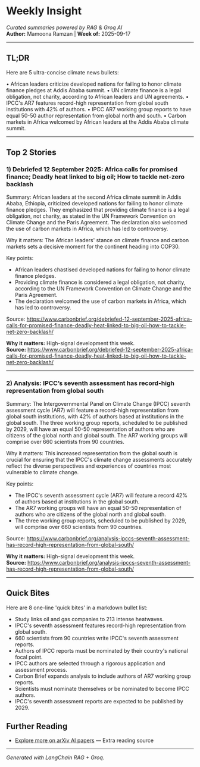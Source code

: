 # Weekly Insight
*Curated summaries powered by RAG & Groq AI*  
**Author:** Mamoona Ramzan | **Week of:** 2025-09-17

---

## TL;DR
Here are 5 ultra-concise climate news bullets:

• African leaders criticize developed nations for failing to honor climate finance pledges at Addis Ababa summit.
• UN climate finance is a legal obligation, not charity, according to African leaders and UN agreements.
• IPCC's AR7 features record-high representation from global south institutions with 42% of authors.
• IPCC AR7 working group reports to have equal 50-50 author representation from global north and south.
• Carbon markets in Africa welcomed by African leaders at the Addis Ababa climate summit.

---

## Top 2 Stories

### 1) Debriefed 12 September 2025: Africa calls for promised finance; Deadly heat linked to big oil; How to tackle net-zero backlash
Summary:
African leaders at the second Africa climate summit in Addis Ababa, Ethiopia, criticized developed nations for failing to honor climate finance pledges. They emphasized that providing climate finance is a legal obligation, not charity, as stated in the UN Framework Convention on Climate Change and the Paris Agreement. The declaration also welcomed the use of carbon markets in Africa, which has led to controversy.

Why it matters: The African leaders' stance on climate finance and carbon markets sets a decisive moment for the continent heading into COP30.

Key points:
- African leaders chastised developed nations for failing to honor climate finance pledges.
- Providing climate finance is considered a legal obligation, not charity, according to the UN Framework Convention on Climate Change and the Paris Agreement.
- The declaration welcomed the use of carbon markets in Africa, which has led to controversy.

Source: https://www.carbonbrief.org/debriefed-12-september-2025-africa-calls-for-promised-finance-deadly-heat-linked-to-big-oil-how-to-tackle-net-zero-backlash/

**Why it matters:** High-signal development this week.  
**Source:** https://www.carbonbrief.org/debriefed-12-september-2025-africa-calls-for-promised-finance-deadly-heat-linked-to-big-oil-how-to-tackle-net-zero-backlash/

---

### 2) Analysis: IPCC’s seventh assessment has record-high representation from global south
Summary:
The Intergovernmental Panel on Climate Change (IPCC) seventh assessment cycle (AR7) will feature a record-high representation from global south institutions, with 42% of authors based at institutions in the global south. The three working group reports, scheduled to be published by 2029, will have an equal 50-50 representation of authors who are citizens of the global north and global south. The AR7 working groups will comprise over 660 scientists from 90 countries.

Why it matters: This increased representation from the global south is crucial for ensuring that the IPCC's climate change assessments accurately reflect the diverse perspectives and experiences of countries most vulnerable to climate change.

Key points:
* The IPCC's seventh assessment cycle (AR7) will feature a record 42% of authors based at institutions in the global south.
* The AR7 working groups will have an equal 50-50 representation of authors who are citizens of the global north and global south.
* The three working group reports, scheduled to be published by 2029, will comprise over 660 scientists from 90 countries.

Source: https://www.carbonbrief.org/analysis-ipccs-seventh-assessment-has-record-high-representation-from-global-south/

**Why it matters:** High-signal development this week.  
**Source:** https://www.carbonbrief.org/analysis-ipccs-seventh-assessment-has-record-high-representation-from-global-south/

---


## Quick Bites
Here are 8 one-line 'quick bites' in a markdown bullet list:

* Study links oil and gas companies to 213 intense heatwaves.
* IPCC's seventh assessment features record-high representation from global south.
* 660 scientists from 90 countries write IPCC's seventh assessment reports.
* Authors of IPCC reports must be nominated by their country's national focal point.
* IPCC authors are selected through a rigorous application and assessment process.
* Carbon Brief expands analysis to include authors of AR7 working group reports.
* Scientists must nominate themselves or be nominated to become IPCC authors.
* IPCC's seventh assessment reports are expected to be published by 2029.

## Further Reading


- [Explore more on arXiv AI papers](http://export.arxiv.org/rss/cs.AI) — Extra reading source




---

*Generated with LangChain RAG + Groq.*